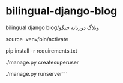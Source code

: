 # bilingual-django-blog
bilingual django blog/وبلاگ دوزبانه جنگو

source .venv/bin/activate

pip install -r requirements.txt

./manage.py createsuperuser

./manage.py runserver```
